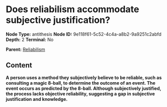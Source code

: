 # Does reliabilism accommodate subjective justification?

**Node Type:** antithesis
**Node ID:** 9e118f61-5c52-4c4a-a8b2-9a9251c2abfd
**Depth:** 2
**Terminal:** No

**Parent:** [Reliabilism](reliabilism.md)

## Content

**A person uses a method they subjectively believe to be reliable, such as consulting a magic 8-ball, to determine the outcome of an event. The event occurs as predicted by the 8-ball. Although subjectively justified, the process lacks objective reliability, suggesting a gap in subjective justification and knowledge.**

